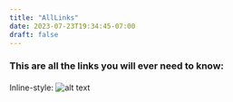 ```yaml
---
title: "AllLinks"
date: 2023-07-23T19:34:45-07:00
draft: false
---
```


### This are all the links you will ever need to know:

####
Inline-style: 
![alt text](https://digitowl.io/digitowl.io/static/_media/owls.jpg" "Welcome")